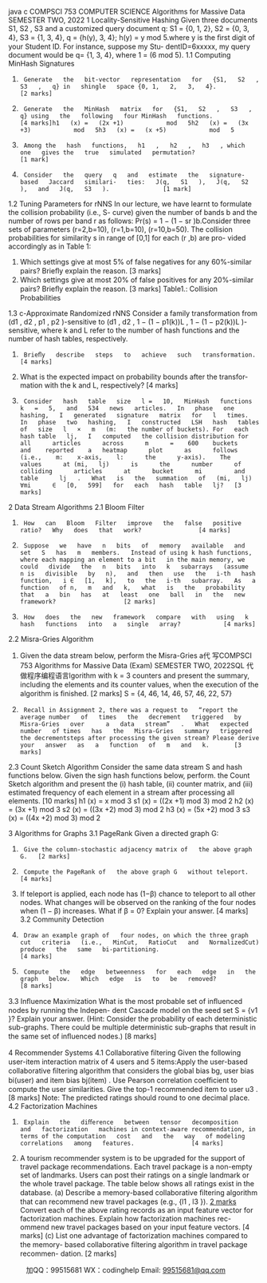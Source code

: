 java c
COMPSCI   753 
COMPUTER SCIENCE 
Algorithms for Massive Data 
SEMESTER TWO, 2022
1          Locality-Sensitive Hashing 
Given   three   documents   S1,   S2   ,   S3    and   a   customized   query   document   q:
S1      =   {0, 1,   2},   S2      =   {0,   3,   4},   S3      =   {1,   3,   4},   q =   {h(y),   3,   4};
h(y)   = y         mod   5.where   y   is   the   ﬁrst   digit   of your   Student   ID.   For   instance,   suppose   my   Stu-   dentID=6xxxxx,   my   query   document   would   be   q=      {1,   3,   4},   where      1      =    (6   mod   5).
1.1          Computing MinHash Signatures 
1.      Generate   the   bit-vector   representation   for   {S1,   S2   ,   S3   ,   q} in   shingle   space {0, 1,   2,   3,   4}.            [2 marks]
2.      Generate   the   MinHash   matrix   for   {S1,   S2   ,   S3   ,   q} using   the   following   four MinHash   functions.                [4 marks]h1   (x) =   (2x +1)            mod   5h2   (x) =   (3x +3)            mod   5h3   (x) =   (x +5)            mod   5
3.      Among the   hash   functions,   h1   ,   h2   ,   h3   , which   one   gives the   true   simulated   permutation?                      [1 mark]
4.      Consider   the   query   q   and   estimate   the   signature-based   Jaccard   similari-   ties:   J(q,   S1   ),   J(q,   S2   ),   and   J(q,   S3   ).               [1 mark]
1.2          Tuning Parameters for rNNS In   our   lecture,   we   have   learnt   to   formulate   the   collision   probability   (i.e.,   S-   curve)   given   the   number   of   bands   b   and   the   number   of   rows   per   band   r   as   follows:   Pr(s)   =   1 − (1   − sr   )b.Consider   three   sets   of   parameters   (r=2,b=10), (r=1,b=10), (r=10,b=50). The collision   probabilities   for   similarity   s   in   range   of   [0,1]   for   each   (r   ,b)   are   pro-   vided   accordingly   as   in   Table   1:
1.   Which   settings   give   at   most   5%   of   false   negatives   for   any   60%-similar   pairs?   Brieﬂy   explain   the   reason.                [3 marks]
2.   Which   settings   give   at   most   20%   of   false   positives   for   any   20%-similar   pairs?   Brieﬂy   explain   the   reason.                  [3 marks]
Table1.:   Collision   Probabilities

1.3          c-Approximate Randomized rNNS 
Consider   a   family   transformation   from   (d1   ,   d2   ,   p1   ,   p2   )-sensitive   to   (d1   ,   d2   , 1 − (1 −   p1(k))L   , 1 −   (1 −   p2(k))L   )-sensitive, where   k and   L refer to the number of hash functions   and   the   number   of hash   tables,   respectively.
1.      Brieﬂy   describe   steps   to   achieve   such   transformation.                                        [4 marks]
2.   What   is   the   expected   impact   on   probability   bounds   after   the   transfor-   mation   with   the   k   and   L,   respectively?            [4 marks]
3.      Consider   hash   table   size   l =   10,   MinHash   functions   k   =   5,   and   534   news   articles.   In   phase   one   hashing,   I   generated   signature   matrix   for   l   times.   In   phase   two   hashing,   I   constructed   LSH   hash   tables   of   size   l   ×   m   (m:   the number of buckets). For   each   hash table   lj,   I   computed   the collision distribution for      all      articles      across      m      =    600    buckets    and    reported    a   heatmap      plot      as      follows      (i.e.,    m:    x-axis,    l:      the      y-axis).    The      values      at (mi,   lj)      is      the      number      of   colliding      articles      at      bucket      mi         and      table      lj   .   What   is   the   summation   of   (mi,   lj) ∀mi      ∈   [0,   599]   for   each   hash   table   lj?   [3 marks]
2          Data Stream Algorithms 
2.1          Bloom Filter 
1.      How   can   Bloom   Filter   improve   the   false   positive   ratio?   Why   does   that   work?                [4 marks]
2.      Suppose   we   have   n   bits   of   memory   available   and   set   S   has   m   members.   Instead of using k hash functions, where each mapping an element to a bit   in the main memory, we   could   divide   the   n   bits   into   k   subarrays   (assume   n is   divisible   by   n),   and   then   use   the   i-th   hash   function,   i ∈   [1,   k],   to   the   i-th   subarray.   As   a   function   of n,   m   and   k,   what   is   the   probability   that   a   bin   has   at   least   one   ball   in   the   new   framework?                   [2 marks]
3.      How   does   the   new   framework   compare   with   using   k   hash   functions   into   a   single   array?            [4 marks]
2.2 Misra-Gries Algorithm 
1.    Given   the   data   stream   below,   perform   the   Misra-Gries   a代 写COMPSCI 753 Algorithms for Massive Data (Exam) SEMESTER TWO, 2022SQL
代做程序编程语言lgorithm   with   k = 3   counters   and   present   the   summary,   including   the   elements   and   its   counter values, when the execution of   the algorithm is ﬁnished.   [2 marks]
S   =   {4,   46, 14,   46,   57,   46,   22,   57}
2.      Recall in Assignment 2, there was a request to   “report the average number   of   times   the   decrement   triggered   by      Misra-Gries   over      a   data   stream”   .   What   expected   number   of times   has   the   Misra-Gries   summary   triggered   the decrementsteps after processing the given stream? Please derive your   answer   as   a   function   of   m   and   k.       [3 marks]
2.3          Count Sketch Algorithm Consider   the   same   data   stream   S   and   hash   functions   below.   Given   the   sign   hash functions below, perform. the Count Sketch algorithm and present the   (i)   hash table,   (ii)   counter matrix,   and   (iii) estimated frequency   of   each   element   in   a   stream   after   processing   all   elements.                                   [10 marks]
h1   (x) = x         mod   3                                                          s1   (x) =   ((2x +1)          mod   3)          mod   2
h2   (x) =   (3x +1)            mod   3                           s2   (x) =   ((3x +2)          mod   3)            mod   2
h3   (x) =   (5x +2)            mod   3                           s3   (x) =   ((4x +2)          mod   3)            mod   2

3          Algorithms for Graphs 
3.1 PageRank 
Given   a   directed   graph   G:

1.      Give the column-stochastic adjacency matrix of   the above graph G.   [2 marks]
2.      Compute the PageRank of   the above graph G   without teleport.   [4 marks]
3.   If teleport is applied, each node has   (1−β) chance to   teleport   to   all   other   nodes.   What   changes   will   be   observed   on   the   ranking   of   the   four   nodes   when   (1 −   β)   increases.   What   if   β   = 0?   Explain   your   answer.    [4 marks]
3.2          Community Detection 
1.      Draw an example graph of   four nodes, on which the three graph cut   criteria   (i.e.,   MinCut,   RatioCut   and   NormalizedCut)   produce   the   same   bi-partitioning.                                            [4 marks]
2.      Compute   the   edge   betweenness   for   each   edge   in   the   graph   below.   Which   edge   is   to   be   removed?                [8 marks]

3.3          Inﬂuence Maximization What is the most probable set of   inﬂuenced nodes by running the Indepen-   dent   Cascade   model   on   the   seed   set   S =   {v1   }?   Explain   your   answer.   (Hint:   Consider   the   probability   of   each   deterministic   sub-graphs.   There   could   be   multiple   deterministic   sub-graphs   that   result   in   the   same   set   of   inﬂuenced   nodes.)                    [8 marks]

4          Recommender Systems 
4.1          Collaborative ﬁltering 
Given   the   following   user-item   interaction   matrix   of 4   users   and   5   items:Apply the user-based collaborative ﬁltering algorithm that considers    the   global   bias   bg,   user   bias   bi(user)      and   item   bias   bj(item)   .   Use   Pearson   correlation   coeﬃcient to compute the user similarities. Give the top-1 recommended item to   user   u3   .  [8 marks]  Note: The   predicted   ratings   should   round   to   one   decimal   place. 
4.2          Factorization Machines 
1.      Explain   the   diﬀerence   between   tensor   decomposition   and   factorization   machines in context-aware recommendation, in terms of the computation   cost   and   the   way   of modeling   correlations   among   features.                [4 marks]
2.    A tourism recommender system is to be upgraded for the support of   travel package recommendations. Each travel package is a non-empty   set   of   landmarks.   Users   can   post   their   ratings   on   a   single   landmark   or   the   whole   travel   package.   The   table   below   shows   all   ratings   exist   in   the   database.
(a)    Describe   a   memory-based   collaborative   ﬁltering   algorithm   that   can   	recommend   new   travel   packages   (e.g.,   {l1   ,   l3   }).                   [2 marks](b)      Convert   each   of   the   above   rating   records   as   an   input   feature   vector   		for   factorization   machines.   Explain   how   factorization   machines   rec-   ommend   new   travel   packages   based   on   your   input   feature   vectors.            [4 marks]
(c)      List one advantage of   factorization machines compared to the memory-   based   collaborative   ﬁltering   algorithm   in   travel   package   recommen-      dation.                                   [2 marks]







         
加QQ：99515681  WX：codinghelp  Email: 99515681@qq.com
